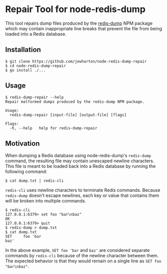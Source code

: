 # Repair Tool for node-redis-dump

This tool repairs dump files produced by the [redis-dump](https://www.npmjs.com/package/redis-dump) NPM package which may contain inappropriate line breaks that prevent the file from being loaded into a Redis database.

## Installation

```console
$ git clone https://github.com/jewharton/node-redis-dump-repair
$ cd node-redis-dump-repair
$ go install ./...
```

## Usage

```console
$ redis-dump-repair --help
Repair malformed dumps produced by the redis-dump NPM package.

Usage:
  redis-dump-repair [input-file] [output-file] [flags]

Flags:
  -h, --help   help for redis-dump-repair
```

## Motivation

When dumping a Redis database using node-redis-dump's `redis-dump` command, the resulting file may contain unescaped newline characters. This file is meant to be loaded back into a Redis database by running the following command:

```console
$ cat dump.txt | redis-cli
```

`redis-cli` uses newline characters to terminate Redis commands. Because `redis-dump` doesn't escape newlines, each key or value that contains them will be broken into multiple commands.

```console
$ redis-cli
127.0.0.1:6379> set foo "bar\nbaz"
OK
127.0.0.1:6379> quit
$ redis-dump > dump.txt
$ cat dump.txt
SET     foo 'bar
baz'
```

In the above example, `SET foo 'bar` and `baz'` are considered separate commands by `redis-cli` because of the newline character between them. The expected behavior is that they would remain on a single line as `SET foo "bar\nbaz"`.


